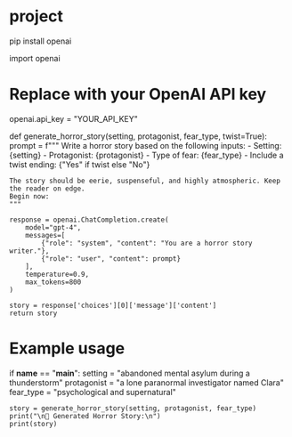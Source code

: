 # project


pip install openai


import openai

# Replace with your OpenAI API key
openai.api_key = "YOUR_API_KEY"

def generate_horror_story(setting, protagonist, fear_type, twist=True):
    prompt = f"""
    Write a horror story based on the following inputs:
    - Setting: {setting}
    - Protagonist: {protagonist}
    - Type of fear: {fear_type}
    - Include a twist ending: {"Yes" if twist else "No"}

    The story should be eerie, suspenseful, and highly atmospheric. Keep the reader on edge.
    Begin now:
    """

    response = openai.ChatCompletion.create(
        model="gpt-4",
        messages=[
            {"role": "system", "content": "You are a horror story writer."},
            {"role": "user", "content": prompt}
        ],
        temperature=0.9,
        max_tokens=800
    )

    story = response['choices'][0]['message']['content']
    return story

# Example usage
if __name__ == "__main__":
    setting = "abandoned mental asylum during a thunderstorm"
    protagonist = "a lone paranormal investigator named Clara"
    fear_type = "psychological and supernatural"

    story = generate_horror_story(setting, protagonist, fear_type)
    print("\n📖 Generated Horror Story:\n")
    print(story)
